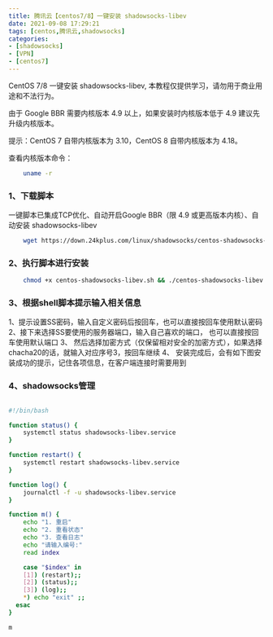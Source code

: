 ```yaml
---
title: 腾讯云【centos7/8】一键安装 shadowsocks-libev
date: 2021-09-08 17:29:21
tags: [centos,腾讯云,shadowsocks]
categories:
- [shadowsocks]
- [VPN]
- [centos7]
---
```


CentOS 7/8 一键安装 shadowsocks-libev, 本教程仅提供学习，请勿用于商业用途和不法行为。

由于 Google BBR 需要内核版本 4.9 以上，如果安装时内核版本低于 4.9 建议先升级内核版本。

提示：CentOS 7 自带内核版本为 3.10，CentOS 8 自带内核版本为 4.18。

查看内核版本命令：
```bash
    uname -r
```

### 1、下载脚本
一键脚本已集成TCP优化、自动开启Google BBR（限 4.9 或更高版本内核）、自动安装 shadowsocks-libev
```bash
    wget https://down.24kplus.com/linux/shadowsocks/centos-shadowsocks-libev.sh
```
### 2、执行脚本进行安装
```bash
    chmod +x centos-shadowsocks-libev.sh && ./centos-shadowsocks-libev.sh
```
### 3、根据shell脚本提示输入相关信息
1、提示设置SS密码，输入自定义密码后按回车，也可以直接按回车使用默认密码
2、接下来选择SS要使用的服务器端口，输入自己喜欢的端口， 也可以直接按回车使用默认端口
3、 然后选择加密方式（仅保留相对安全的加密方式），如果选择chacha20的话，就输入对应序号3，按回车继续
4、 安装完成后，会有如下图安装成功的提示，记住各项信息，在客户端连接时需要用到

### 4、shadowsocks管理

```bash

#!/bin/bash

function status() {
    systemctl status shadowsocks-libev.service
}

function restart() {
    systemctl restart shadowsocks-libev.service
}

function log() {
    journalctl -f -u shadowsocks-libev.service
}

function m() {
    echo "1. 重启"
    echo "2. 重看状态"
    echo "3. 查看日志"
    echo "请输入编号:"
    read index

    case "$index" in
    [1]) (restart);;
    [2]) (status);;
    [3]) (log);;
    *) echo "exit" ;;
  esac
}

m



```
